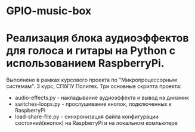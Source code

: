 # GPIO-music-box
# Реализация блока аудиоэффектов для голоса и гитары на Python с использованием RaspberryPi.
Выполнено в рамках курсового проекта по "Микропроцессорным системам".
3 курс, СПбПУ Политех.
Три основные скрипта проекта:
* audio-effects.py - накладывание аудиоэффекта и вывод на динамик
* switches-loops.py - прослушивание кнопок, подключенных к RaspberryPi
* load-share-file.py - синхронизация файла конфигурации состояний(кнопок) на RaspberryPi и на локальном компьютере
